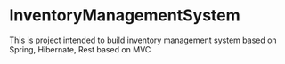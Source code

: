 # InventoryManagementSystem
This is project intended to build inventory management system based on Spring, Hibernate, Rest based on MVC

